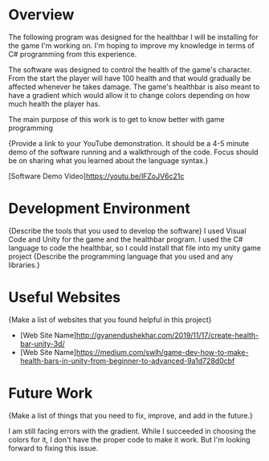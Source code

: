# Overview

The following program was designed for the healthbar I will be installing for the game I'm working on. I'm hoping to improve my knowledge in terms of C# programming from this experience.

The software was designed to control the health of the game's character. From the start the player will have 100 health and that would gradually be affected whenever he takes damage. The game's healthbar is also meant to have a gradient which would allow it to change colors depending on how much health the player has.

The main purpose of this work is to get to know better with game programming

{Provide a link to your YouTube demonstration. It should be a 4-5 minute demo of the software running and a walkthrough of the code. Focus should be on sharing what you learned about the language syntax.}

[Software Demo Video]https://youtu.be/lFZoJV6c21c

# Development Environment

{Describe the tools that you used to develop the software}
I used Visual Code and Unity for the game and the healthbar program. I used the C# language to code the healthbar, so I could install that file into my unity game project
{Describe the programming language that you used and any libraries.}

# Useful Websites

{Make a list of websites that you found helpful in this project}

- [Web Site Name]http://gyanendushekhar.com/2019/11/17/create-health-bar-unity-3d/
- [Web Site Name]https://medium.com/swlh/game-dev-how-to-make-health-bars-in-unity-from-beginner-to-advanced-9a1d728d0cbf

# Future Work

{Make a list of things that you need to fix, improve, and add in the future.}

I am still facing errors with the gradient. While I succeeded in choosing the colors for it, I don't have the proper code to make it work. But I'm looking forward to fixing this issue.
